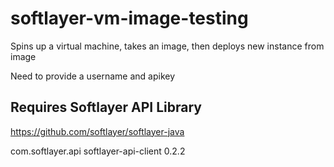 # softlayer-vm-image-testing
Spins up a virtual machine, takes an image, then deploys new instance from image

Need to provide a username and apikey


Requires Softlayer API Library
---------------------------------------------------
https://github.com/softlayer/softlayer-java

<dependency>
    <groupId>com.softlayer.api</groupId>
    <artifactId>softlayer-api-client</artifactId>
    <version>0.2.2</version>
</dependency>